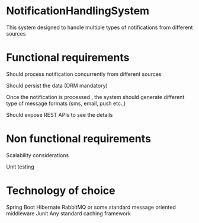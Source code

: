 # NotificationHandlingSystem
This system designed to handle multiple types of notifications from different sources

# Functional requirements

Should process notification concurrently from different sources

Should persist the data (ORM mandatory)

Once the notification is processed , the system should generate different type of message formats (sms, email, push etc.,)

Should expose REST APIs to see the details

# Non functional requirements

Scalability considerations

Unit testing

# Technology of choice

Spring Boot
Hibernate
RabbitMQ or some standard message oriented middleware
Junit
Any standard caching framework


